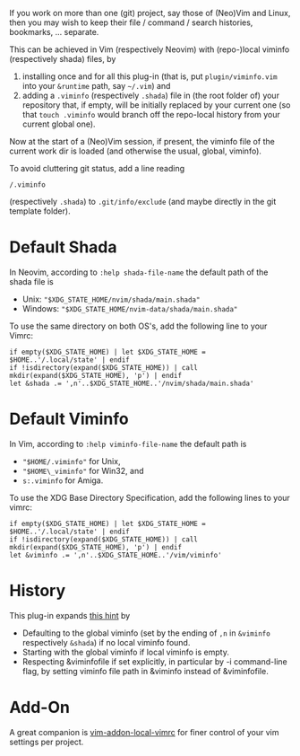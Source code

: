 If you work on more than one (git) project, say those of (Neo)Vim and Linux, then you may wish to keep their file / command / search histories, bookmarks, ... separate. 
<!-- Once this plugin is installed, that is, , you can enable a project/repo-local viminfo by `touch .viminfo` (respectively `touch .shada`): -->
This can be achieved in Vim (respectively Neovim) with (repo-)local viminfo (respectively shada) files, by

1. installing once and for all this plug-in (that is, put `plugin/viminfo.vim` into your `&runtime` path, say `~/.vim`) and
1. adding a `.viminfo` (respectively `.shada`) file in (the root folder of) your repository that, if empty, will be initially replaced by your current one (so that `touch .viminfo` would branch off the repo-local history from your current global one).

Now at the start of a (Neo)Vim session, if present, the viminfo file of the current work dir is loaded (and otherwise the usual, global, viminfo).

To avoid cluttering git status, add a line reading

```
/.viminfo
```

(respectively `.shada`) to `.git/info/exclude` (and maybe directly in the git template folder).

# Default Shada

In Neovim, according to `:help shada-file-name` the default path of the shada file is

- Unix:     `"$XDG_STATE_HOME/nvim/shada/main.shada"`
- Windows:  `"$XDG_STATE_HOME/nvim-data/shada/main.shada"`

To use the same directory on both OS's, add the following line to your Vimrc:

```vim
if empty($XDG_STATE_HOME) | let $XDG_STATE_HOME = $HOME..'/.local/state' | endif
if !isdirectory(expand($XDG_STATE_HOME)) | call mkdir(expand($XDG_STATE_HOME), 'p') | endif
let &shada .= ',n'..$XDG_STATE_HOME..'/nvim/shada/main.shada'
```

# Default Viminfo

In Vim, according to `:help viminfo-file-name` the default path is

- `"$HOME/.viminfo"` for Unix,
- `"$HOME\_viminfo"` for Win32, and
- `s:.viminfo` for Amiga.

To use the XDG Base Directory Specification, add the following lines to your
vimrc:

```vim
if empty($XDG_STATE_HOME) | let $XDG_STATE_HOME = $HOME..'/.local/state' | endif
if !isdirectory(expand($XDG_STATE_HOME)) | call mkdir(expand($XDG_STATE_HOME), 'p') | endif
let &viminfo .= ',n'..$XDG_STATE_HOME..'/vim/viminfo'
```

# History

This plug-in expands [this hint](https://www.reddit.com/r/vim/comments/povbkh/tip_viminfo_per_project/) by

- Defaulting to the global viminfo (set by the ending of `,n` in `&viminfo` respectively `&shada`) if no local viminfo found.
- Starting with the global viminfo if local viminfo is empty.
- Respecting &viminfofile if set explicitly, in particular by -i command-line flag, by setting viminfo file path in &viminfo instead of &viminfofile.

# Add-On

A great companion is [vim-addon-local-vimrc](https://github.com/MarcWeber/vim-addon-local-vimrc/) for finer control of your vim settings per project.

